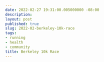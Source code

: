 ```yaml
---
date: 2022-02-27 19:31:00.005000000 -08:00
description:
layout: post
published: true
slug: 2022-02-berkeley-10k-race
tags:
- running
- health
- community
title: Berkeley 10k Race
---
```

